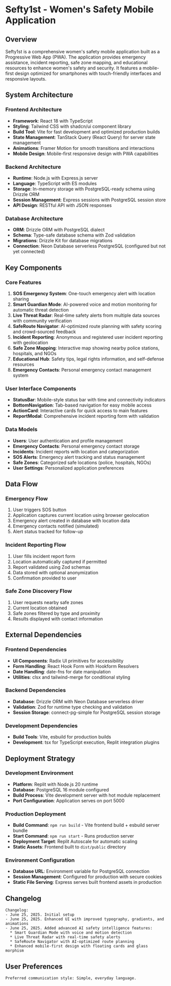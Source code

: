 # Sefty1st - Women's Safety Mobile Application

## Overview

Sefty1st is a comprehensive women's safety mobile application built as a Progressive Web App (PWA). The application provides emergency assistance, incident reporting, safe zone mapping, and educational resources to enhance women's safety and security. It features a mobile-first design optimized for smartphones with touch-friendly interfaces and responsive layouts.

## System Architecture

### Frontend Architecture
- **Framework**: React 18 with TypeScript
- **Styling**: Tailwind CSS with shadcn/ui component library
- **Build Tool**: Vite for fast development and optimized production builds
- **State Management**: TanStack Query (React Query) for server state management
- **Animations**: Framer Motion for smooth transitions and interactions
- **Mobile Design**: Mobile-first responsive design with PWA capabilities

### Backend Architecture
- **Runtime**: Node.js with Express.js server
- **Language**: TypeScript with ES modules
- **Storage**: In-memory storage with PostgreSQL-ready schema using Drizzle ORM
- **Session Management**: Express sessions with PostgreSQL session store
- **API Design**: RESTful API with JSON responses

### Database Architecture
- **ORM**: Drizzle ORM with PostgreSQL dialect
- **Schema**: Type-safe database schema with Zod validation
- **Migrations**: Drizzle Kit for database migrations
- **Connection**: Neon Database serverless PostgreSQL (configured but not yet connected)

## Key Components

### Core Features
1. **SOS Emergency System**: One-touch emergency alert with location sharing
2. **Smart Guardian Mode**: AI-powered voice and motion monitoring for automatic threat detection
3. **Live Threat Radar**: Real-time safety alerts from multiple data sources with community verification
4. **SafeRoute Navigator**: AI-optimized route planning with safety scoring and crowd-sourced feedback
5. **Incident Reporting**: Anonymous and registered user incident reporting with geolocation
6. **Safe Zone Mapping**: Interactive map showing nearby police stations, hospitals, and NGOs
7. **Educational Hub**: Safety tips, legal rights information, and self-defense resources
8. **Emergency Contacts**: Personal emergency contact management system

### User Interface Components
- **StatusBar**: Mobile-style status bar with time and connectivity indicators
- **BottomNavigation**: Tab-based navigation for easy mobile access
- **ActionCard**: Interactive cards for quick access to main features
- **ReportModal**: Comprehensive incident reporting form with validation

### Data Models
- **Users**: User authentication and profile management
- **Emergency Contacts**: Personal emergency contact storage
- **Incidents**: Incident reports with location and categorization
- **SOS Alerts**: Emergency alert tracking and status management
- **Safe Zones**: Categorized safe locations (police, hospitals, NGOs)
- **User Settings**: Personalized application preferences

## Data Flow

### Emergency Flow
1. User triggers SOS button
2. Application captures current location using browser geolocation
3. Emergency alert created in database with location data
4. Emergency contacts notified (simulated)
5. Alert status tracked for follow-up

### Incident Reporting Flow
1. User fills incident report form
2. Location automatically captured if permitted
3. Report validated using Zod schemas
4. Data stored with optional anonymization
5. Confirmation provided to user

### Safe Zone Discovery Flow
1. User requests nearby safe zones
2. Current location obtained
3. Safe zones filtered by type and proximity
4. Results displayed with contact information

## External Dependencies

### Frontend Dependencies
- **UI Components**: Radix UI primitives for accessibility
- **Form Handling**: React Hook Form with Hookform Resolvers
- **Date Handling**: date-fns for date manipulation
- **Utilities**: clsx and tailwind-merge for conditional styling

### Backend Dependencies
- **Database**: Drizzle ORM with Neon Database serverless driver
- **Validation**: Zod for runtime type checking and validation
- **Session Storage**: connect-pg-simple for PostgreSQL session storage

### Development Dependencies
- **Build Tools**: Vite, esbuild for production builds
- **Development**: tsx for TypeScript execution, Replit integration plugins

## Deployment Strategy

### Development Environment
- **Platform**: Replit with Node.js 20 runtime
- **Database**: PostgreSQL 16 module configured
- **Build Process**: Vite development server with hot module replacement
- **Port Configuration**: Application serves on port 5000

### Production Deployment
- **Build Command**: `npm run build` - Vite frontend build + esbuild server bundle
- **Start Command**: `npm run start` - Runs production server
- **Deployment Target**: Replit Autoscale for automatic scaling
- **Static Assets**: Frontend built to `dist/public` directory

### Environment Configuration
- **Database URL**: Environment variable for PostgreSQL connection
- **Session Management**: Configured for production with secure cookies
- **Static File Serving**: Express serves built frontend assets in production

## Changelog

```
Changelog:
- June 25, 2025. Initial setup
- June 25, 2025. Enhanced UI with improved typography, gradients, and animations
- June 25, 2025. Added advanced AI safety intelligence features:
  * Smart Guardian Mode with voice and motion detection
  * Live Threat Radar with real-time safety alerts
  * SafeRoute Navigator with AI-optimized route planning
  * Enhanced mobile-first design with floating cards and glass morphism
```

## User Preferences

```
Preferred communication style: Simple, everyday language.
```